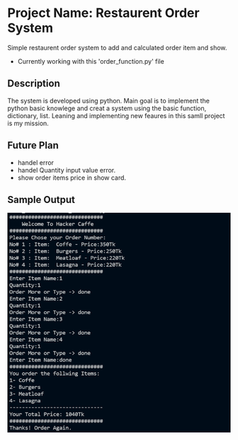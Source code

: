 # Project Name: Restaurent Order System

Simple restaurent order system to add and calculated order item and show.
- Currently working with this 'order_function.py' file

## Description
The system is developed using python. Main goal is to implement the python basic knowlege and creat a system using the basic function, dictionary, list.
Leaning and implementing new feaures in this samll project is my mission.

## Future Plan
- handel error
- handel Quantity input value error.
- show order items price in show card.

## Sample Output
![](img/output.PNG)
